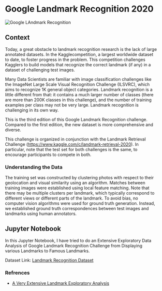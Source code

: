# Google Landmark Recognition 2020
![Google LAndmark Recognition](https://miro.medium.com/max/2680/1*d70CQj7zmTsy01WQvi5cpg.jpeg)
## Context
Today, a great obstacle to landmark recognition research is the lack of large annotated datasets. In the Kagglecompetition, a largest worldwide dataset to date, to foster progress in the problem. This competition challenges Kagglers to build models that recognize the correct landmark (if any) in a dataset of challenging test images.

Many Data Scientists are familiar with image classification challenges like the ImageNet Large Scale Visual Recognition Challenge (ILSVRC), which aims to recognize 1K general object categories. Landmark recognition is a little different from that: it contains a much larger number of classes (there are more than 200K classes in this challenge), and the number of training examples per class may not be very large. Landmark recognition is challenging in its own way.

This is the third edition of this Google Landmark Recognition challenge. Compared to the first edition, the new dataset is more comprehensive and diverse. 

This challenge is organized in conjunction with the Landmark Retrieval Challenge (https://www.kaggle.com/c/landmark-retrieval-2020). In particular, note that the test set for both challenges is the same, to encourage participants to compete in both.

### Understanding the Data

The training set was constructed by clustering photos with respect to their geolocation and visual similarity using an algorithm. Matches between training images were established using local feature matching. Note that there may be multiple clusters per landmark, which typically correspond to different views or different parts of the landmark. To avoid bias, no computer vision algorithms were used for ground truth generation. Instead, we established ground truth correspondences between test images and landmarks using human annotators.

## Jupyter Notebook
In this Jupyter Notebook, I have tried to do an Extensive Exploratory Data Analysis of Google Landmark Recognition Challenge from Displaying various Landmarks to Famous Landmarks.


Dataset Link: [Landmark Recognition Dataset](https://www.kaggle.com/c/landmark-recognition-2020/data)

### Refrences
 - [A Very Extensive Landmark Exploratory Analysis](https://www.kaggle.com/codename007/a-very-extensive-landmark-exploratory-analysis)
